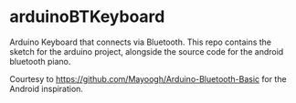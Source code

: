 # arduinoBTKeyboard
Arduino Keyboard that connects via Bluetooth. This repo contains the sketch for the arduino project, alongside the source code for the android bluetooth piano.

Courtesy to https://github.com/Mayoogh/Arduino-Bluetooth-Basic for the Android inspiration.
